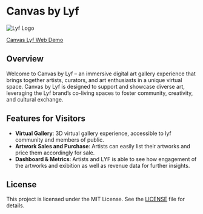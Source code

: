 # Canvas by Lyf

![Lyf Logo](/assets/images/screenshot.png)

[Canvas Lyf Web Demo](https://canvaslyfweb.onrender.com/)

## Overview

Welcome to Canvas by Lyf – an immersive digital art gallery experience that brings together artists, curators, and art enthusiasts in a unique virtual space. Canvas by Lyf is designed to support and showcase diverse art, leveraging the Lyf brand’s co-living spaces to foster community, creativity, and cultural exchange.

## Features for Visitors

- **Virtual Gallery**: 3D virtual gallery experience, accessible to lyf community and members of public.
- **Artwork Sales and Purchase**: Artists can easily list their artworks and price them accordingly for sale.
- **Dashboard & Metrics**: Artists and LYF is able to see how engagement of the artworks and exibition as well as revenue data for further insights.

## License

This project is licensed under the MIT License. See the [LICENSE](LICENSE) file for details.
